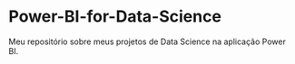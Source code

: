 # Power-BI-for-Data-Science
Meu repositório sobre meus projetos de Data Science na aplicação Power BI.
